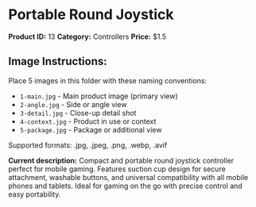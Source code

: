 # Portable Round Joystick

**Product ID:** 13
**Category:** Controllers
**Price:** $1.5

## Image Instructions:
Place 5 images in this folder with these naming conventions:
- `1-main.jpg` - Main product image (primary view)
- `2-angle.jpg` - Side or angle view
- `3-detail.jpg` - Close-up detail shot
- `4-context.jpg` - Product in use or context
- `5-package.jpg` - Package or additional view

Supported formats: .jpg, .jpeg, .png, .webp, .avif

**Current description:**
Compact and portable round joystick controller perfect for mobile
          gaming. Features suction cup design for secure attachment, washable
          buttons, and universal compatibility with all mobile phones and
          tablets. Ideal for gaming on the go with precise control and easy
          portability.

